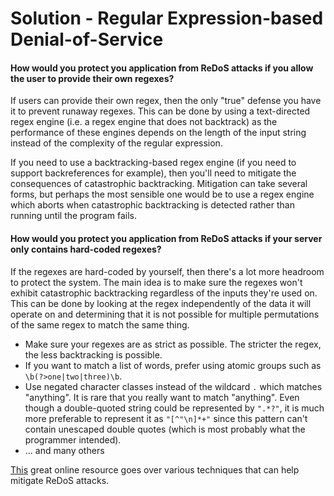 # Solution - Regular Expression-based Denial-of-Service

#### How would you protect you application from ReDoS attacks if you allow the user to provide their own regexes?

If users can provide their own regex, then the only "true" defense you have it to prevent runaway regexes. This can be done by using a text-directed regex engine (i.e. a regex engine that does not backtrack) as the performance of these engines depends on the length of the input string instead of the complexity of the regular expression.

If you need to use a backtracking-based regex engine (if you need to support backreferences for example), then you'll need to mitigate the consequences of catastrophic backtracking. Mitigation can take several forms, but perhaps the most sensible one would be to use a regex engine which aborts when catastrophic backtracking is detected rather than running until the program fails.

#### How would you protect you application from ReDoS attacks if your server only contains hard-coded regexes?

If the regexes are hard-coded by yourself, then there's a lot more headroom to protect the system. The main idea is to make sure the regexes won't exhibit catastrophic backtracking regardless of the inputs they're used on. This can be done by looking at the regex independently of the data it will operate on and determining that it is not possible for multiple permutations of the same regex to match the same thing.

* Make sure your regexes are as strict as possible. The stricter the regex, the less backtracking is possible.
* If you want to match a list of words, prefer using atomic groups such as `\b(?>one|two|three)\b`.
* Use negated character classes instead of the wildcard `.` which matches "anything". It is rare that you really want to match "anything". Even though a double-quoted string could be represented by `".*?"`, it is much more preferable to represent it as `"[^"\n]*+"` since this pattern can't contain unescaped double quotes (which is most probably what the programmer intended).
* ... and many others

[This](https://www.regular-expressions.info/redos.html ) great online resource goes over various techniques that can help mitigate ReDoS attacks.
